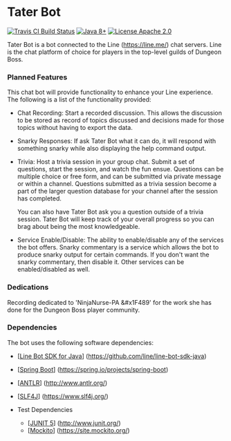 # Tater Bot
[![Travis CI Build Status](https://travis-ci.org/bradhandy/tater-bot.svg?branch=master)](https://www.travis-ci.org/bradhandy/tater-bot)
[![Java 8+](https://img.shields.io/badge/java-8+-blue.svg?maxAge=3600)](http://java.oracle.com/)
[![License Apache 2.0](https://img.shields.io/badge/license-Apache%202.0-orange.svg?maxAge=3600)](https://raw.githubusercontent.com/bradhandy/tater-bot/master/LICENSE)

Tater Bot is a bot connected to the Line (https://line.me/) chat servers.  Line is the chat platform of
choice for players in the top-level guilds of Dungeon Boss.

### Planned Features
This chat bot will provide functionality to enhance your Line experience.  The following is a list of the
functionality provided:

* Chat Recording:  Start a recorded discussion.  This allows the discussion to be stored as record of
topics discussed and decisions made for those topics without having to export the data.
* Snarky Responses:  If ask Tater Bot what it can do, it will respond with something snarky while also
displaying the help command output.
* Trivia:  Host a trivia session in your group chat.  Submit a set of questions, start the session, and
watch the fun ensue.  Questions can be multiple choice or free form, and can be submitted via private
message or within a channel.  Questions submitted as a trivia session become a part of the larger
question database for your channel after the session has completed.

  You can also have Tater Bot ask you a question outside of a trivia session.  Tater Bot will keep track
  of your overall progress so you can brag about being the most knowledgeable.
  
* Service Enable/Disable:  The ability to enable/disable any of the services the bot offers.  Snarky commentary
  is a service which allows the bot to produce snarky output for certain commands.  If you don't want the snarky
  commentary, then disable it.  Other services can be enabled/disabled as well.


### Dedications
Recording dedicated to 'NinjaNurse-PA &#x1F489' for the work she has done for the Dungeon Boss player community.
  
### Dependencies
The bot uses the following software dependencies:

* [[Line Bot SDK for Java](https://github.com/line/line-bot-sdk-java)] (https://github.com/line/line-bot-sdk-java) 
* [[Spring Boot](https://spring.io/projects/spring-boot)] (https://spring.io/projects/spring-boot)
* [[ANTLR](http://www.antlr.org/)] (http://www.antlr.org/)
* [[SLF4J](https://www.slf4j.org/)] (https://www.slf4j.org/)


* Test Dependencies
  * [[JUNIT 5](http://www.junit.org/)] (http://www.junit.org/)
  * [[Mockito](https://site.mockito.org/)] (https://site.mockito.org/)